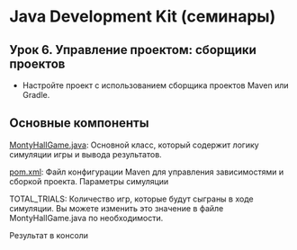# Java Development Kit (семинары)
## Урок 6. Управление проектом: сборщики проектов
- Настройте проект с использованием сборщика проектов Maven или Gradle.

## Основные компоненты
[MontyHallGame.java](https://github.com/IzumIzBulki/JavaDevelopmentKit/blob/main/JDK_HomeWork%236/src/main/java/com/example/MontyHallGame.java): Основной класс, который содержит логику симуляции игры и вывода результатов.

[pom.xml](https://github.com/IzumIzBulki/JavaDevelopmentKit/blob/main/JDK_HomeWork%236/pom.xml): Файл конфигурации Maven для управления зависимостями и сборкой проекта. Параметры симуляции

TOTAL_TRIALS: Количество игр, которые будут сыграны в ходе симуляции. Вы можете изменить это значение в файле MontyHallGame.java по необходимости.

Результат в консоли
